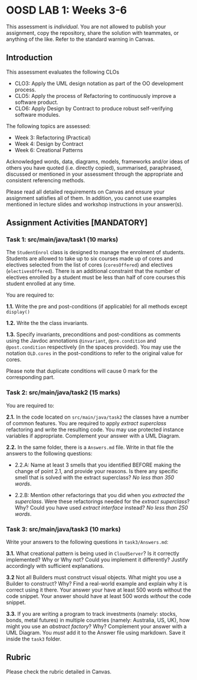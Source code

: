 # OOSD LAB 1: Weeks 3-6

This assessment is _individual_. You are not allowed to publish your assignment, copy the repository, share the solution with teammates, or anything of the like. Refer to the standard warning in Canvas.



## Introduction
This assessment evaluates the following CLOs

- CLO3: Apply the UML design notation as part of the OO development process.
- CLO5: Apply the process of Refactoring to continuously improve a software product.
- CLO6: Apply Design by Contract to produce robust self-verifying software modules.


The following topics are assessed:

- Week 3: Refactoring (Practical)
- Week 4: Design by Contract
- Week 6: Creational Patterns


Acknowledged words, data, diagrams, models, frameworks and/or ideas of others you have quoted (i.e. directly copied), summarised, paraphrased, discussed or mentioned in your assessment through the appropriate and consistent referencing methods.

Please read all detailed requirements on Canvas and ensure your assignment satisfies all of them. In addition, you cannot use examples mentioned in lecture slides and workshop instructions in your answer(s).



## Assignment Activities [MANDATORY]

### Task 1: src/main/java/task1 (10 marks)

The `StudentEnrol` class is designed to manage the enrolment of students. Students are allowed to take up to six courses made up of cores and electives selected from the list of cores (`coresOffered`) and electives (`electivesOffered`). There is an additional constraint that the number of electives enrolled by a student must be less than half of core courses this student enrolled at any time.  

You are required to:
 
 **1.1.** Write the pre and post-conditions (if applicable) for all methods except `display()`
 
 **1.2.** Write the the class invariants. 
 
 **1.3.** Specify invariants, preconditions and post-conditions as comments using the Javdoc annotations `@invariant`, `@pre.condition` and `@post.condition` respectively (in the spaces provided). You may use the notation `OLD.cores` in the post-conditions to refer to the original value for cores.    

Please note that duplicate conditions will cause 0 mark for the corresponding part.



### Task 2: src/main/java/task2 (15 marks)

You are required to:

**2.1.** In the code located on `src/main/java/task2` the classes have a number of common features. You are required to apply _extract superclass_ refactoring and write the resulting code. You may use protected instance variables if appropriate. Complement your answer with a UML Diagram.

**2.2.** In the same folder, there is a `Answers.md` file. Write in that file the answers to the following questions:

  * 2.2.A: Name at least 3 smells that you identified BEFORE making the change of point 2.1, and provide your reasons. Is there any specific smell that is solved with the extract superclass? _No less than 350 words_.
  
  * 2.2.B: Mention other refactorings that you did when you _extracted the superclass_. Were these refactorings needed for the _extract superclass_? Why? Could you have used _extract interface_ instead? _No less than 250 words_.




### Task 3: src/main/java/task3 (10 marks)

Write your answers to the following questions in `task3/Answers.md`:

**3.1.** What creational pattern is being used in `CloudServer`? Is it correctly implemented? Why or Why not? Could you implement it differently? Justify accordingly with sufficient explanations. 

**3.2** Not all Builders must construct visual objects. What might you use a Builder to construct? Why? Find a real-world example and explain why it is correct using it there. Your answer your have at least 500 words without the code snippet. Your answer should have at least 500 words _without_ the code snippet.

**3.3.** If you are writing a program to track investments (namely: stocks, bonds, metal futures) in multiple countries (namely: Australia, US, UK), how might you use an _abstract factory_? Why? Complement your answer with a UML Diagram. You _must_ add it to the Answer file using markdown. Save it inside the `task3` folder.




## Rubric

Please check the rubric detailed in Canvas.